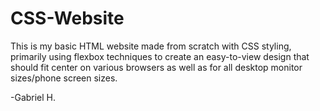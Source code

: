 # CSS-Website

This is my basic HTML website made from scratch with CSS styling, primarily using flexbox techniques to create an easy-to-view design that should fit center on various browsers as well as for all desktop monitor sizes/phone screen sizes.

-Gabriel H.
